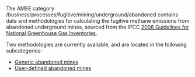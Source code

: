 The AMEE category
/business/processes/fugitive/mining/underground/abandoned contains data
and methodologies for calculating the fugitive methane emissions from
abandoned underground mines, sourced from the IPCC [ 2006 Guidelines for
National Greenhouse Gas Inventories](http://www.ipcc-nggip.iges.or.jp/).

Two methodologies are currently available, and are located in the
following subcategories:

  - [Generic abandoned mines](Generic_abandoned_mines)
  - [User-defined abandoned mines](User_defined_abandoned_mines)
